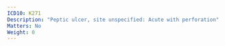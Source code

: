 ```yaml
---
ICD10: K271
Description: "Peptic ulcer, site unspecified: Acute with perforation"
Matters: No
Weight: 0
---
```


